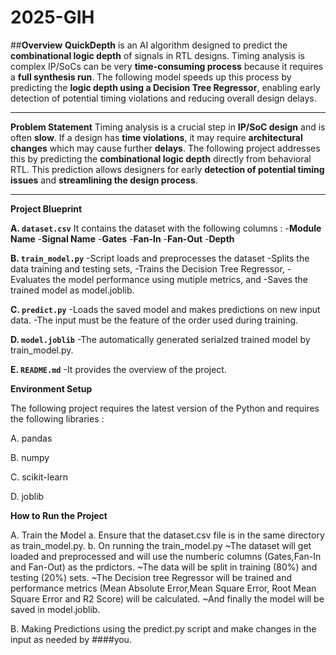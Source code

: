 # 2025-GIH

##**Overview**
**QuickDepth** is an AI algorithm designed to predict the **combinational logic depth** of signals in RTL designs. Timing analysis is complex IP/SoCs can be very **time-consuming process** because it requires a **full synthesis run**. The following model speeds up this process by predicting the **logic depth using a Decision Tree Regressor**, enabling early detection of potential timing violations and reducing overall design delays.

---

**Problem Statement**
Timing analysis is a crucial step in **IP/SoC design** and is often **slow**.
If a design has **time violations**, it may require **architectural changes** which may cause further **delays**. 
The following project addresses this by predicting the **combinational logic depth** directly from behavioral RTL. This prediction allows designers for early **detection of potential timing issues** and **streamlining the design process**.

---

**Project Blueprint**

**A. `dataset.csv`**
It contains the dataset with the following columns :
-**Module Name**
-**Signal Name**
-**Gates**
-**Fan-In**
-**Fan-Out**
-**Depth**


**B. `train_model.py`**
-Script loads and preprocesses the dataset
-Splits the data training and testing sets, 
-Trains the Decision Tree Regressor, 
-Evaluates the model performance using mutiple metrics, and 
-Saves the trained model as model.joblib.

**C. `predict.py`**
-Loads the saved model and makes predictions on new input data. 
-The input must be the feature of the order used during training.

**D. `model.joblib`**
-The automatically generated serialzed trained model by train_model.py.

**E. `README.md`** 
-It provides the overview of the project.

**Environment Setup**

The following project requires the latest version of the Python and requires the following libraries :

A. pandas

B. numpy

C. scikit-learn

D. joblib

**How to Run the Project**

A. Train the Model
a. Ensure that the dataset.csv file is in the same directory as train_model.py.
b. On running the train_model.py 
~The dataset will get loaded and preprocessed and will use the numberic columns (Gates,Fan-In and Fan-Out) as the prdictors.
~The data will be split in training (80%) and testing (20%) sets.
~The Decision tree Regressor will be trained and performance metrics (Mean Absolute Error,Mean Square Error, Root Mean Square Error and R2 Score) will be calculated.
~And finally the model will be saved in model.joblib.

B. Making Predictions using the predict.py script and make changes in the input as needed by ####you.
  
  
